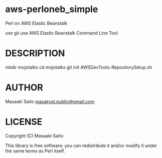 aws-perloneb_simple
===================

Perl on AWS Elastic Beanstalk

use git
use AWS Elastic Beanstalk Command Line Tool


# DESCRIPTION

mkdir mojotalks
cd mojotalks
git init
AWSDevTools-RepositorySetup.sh


# AUTHOR

Masaaki Saito <masakyst.public@gmail.com>

# LICENSE

Copyright (C) Masaaki Saito

This library is free software; you can redistribute it and/or modify
it under the same terms as Perl itself.
